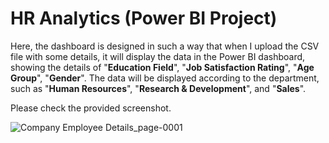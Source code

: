 # HR Analytics (Power BI Project)

Here, the dashboard is designed in such a way that when I upload the CSV file with some details, it will display the data in the Power BI dashboard, showing the details of "**Education Field**", "**Job Satisfaction Rating**", "**Age Group**",  "**Gender**".
The data will be displayed according to the department, such as "**Human Resources**", "**Research & Development**", and "**Sales**".

Please check the provided screenshot.

![Company Employee Details_page-0001](https://github.com/sujoysenmyself/power_bi_HR_Analytics/assets/26877224/ce82a6e5-6a36-4bae-8a59-a74f5263a664)
